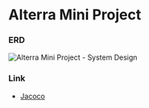 # Alterra Mini Project

### ERD
![Alterra Mini Project - System Design](https://user-images.githubusercontent.com/62207888/169468705-4b20f8ce-f950-4bb3-8581-3dc73442b45e.png)

### Link
- [Jacoco](http://ec2-44-193-226-88.compute-1.amazonaws.com:8000/)

